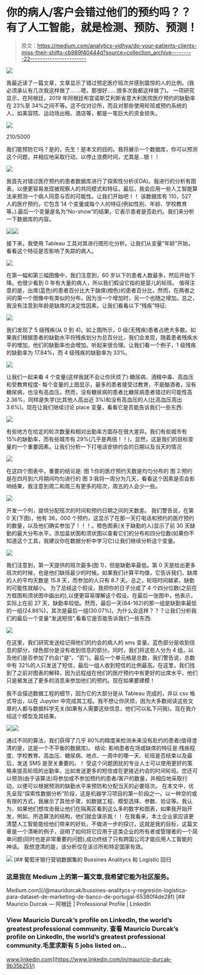 # 你的病人/客户会错过他们的预约吗？？有了人工智能，就是检测、预防、预测！

> 原文：<https://medium.com/analytics-vidhya/do-your-patients-clients-miss-their-shifts-cb989f40444d?source=collection_archive---------22----------------------->

![](img/0e82e53563cada95368b8f60169d341e.png)

我最近读了一篇文章，文章显示了错过预定医疗班次并感到震惊的人的比例。(我必须承认有几次我这样做了… …嗯，那很好……很多次我都这样做了)。
一项研究显示，在阿根廷，2019 年阿根廷布宜诺斯艾利斯省意大利医院医疗预约的缺勤率在 23%至 34%之间不等。这不仅对诊所，而且对那些使用轮班或预约系统的人，如美容院、运动场出租、酒店等，都是一笔巨大的资金损失。

![](img/526170152741b50065d2f5c02ee40fdd.png)

210/5000

我们能预防它吗？是的，先生！是本文的目的。我将展示一个数据库，你可以预测这个问题，并相应地采取行动，以停止浪费时间，尤其是…银！！

![](img/d518100e589159aec85e4adc48a81a37.png)

我首先对错过医疗预约的患者数据库进行了探索性分析(EDA)。我进行的分析有图表，以便更容易发现被观察人的共同模式和特征。最后，我会应用一些人工智能算法来预测一个病人同意与否的可能性。让我们开始吧！！
该数据库有 110，527 人的医疗预约，它包含 14 个变量或每个人的特征(例如性别、年龄、学校教育等。).最后一个变量是名为“No-show”的结果，它表示患者是否赴约。我们来分析一下数据库的内容。

![](img/eba83e30d962369d70161fd11e20f76c.png)![](img/30ab57cc9d808de5ee964571ea5ce87e.png)

接下来，我使用 Tableau 工具对其进行图形化分析。让我们从变量“年龄”开始，看看这个特征是否影响了失踪的病人。

![](img/7e8d8ad785b551f58feaff8736b4e04c.png)

在第一幅和第三幅图像中，我们注意到，60 岁以下的患者人数最多，然后开始下降。也很少看到 0 年有大量的病人，所以我们假设它指的是婴儿的轮班。
值得注意的是，出席(蓝色)的患者百分比大于缺席(橙色)的患者百分比，然而，在两者之间的第一个图像中有类似的分布，因为当一个增加时，另一个也随之增加。总之，我没有注意到年龄是缺席的决定性因素。让我们看看以下“残疾”特征:

![](img/a42a63f540e7f0e52c09db8c895b1b8c.png)

我们发现了 5 级残疾(从 0 到 4)。如上图所示，0 级(无残疾)患者占绝大多数。如果我们根据患者的缺勤水平将残疾划分为总百分比，我们会发现，随着患者残疾水平的增加，他们的缺勤率也会增加。听起来很合理。让我们看一个例子，1 级残疾的缺勤率为 17.84%，而 4 级残疾的缺勤率为 33%。

![](img/c94df5656f06aba3f336423e05f5d908.png)

让我们一起来看 4 个变量(这样我就不会让你厌烦了):糖尿病、酒精中毒、高血压和受教育程度-
每个变量的上图显示，最多的患者接受过教育，不是酗酒者，没有糖尿病，也没有高血压。然而，没有糖尿病的患者比糖尿病患者错过的可能性高 2.36%，同样是失学(比其他人高出近 3%)和没有高血压的人(比高血压高出 3.6%)。现在让我们继续讨论 place 变量，看看它是否能告诉我们一些东西:

![](img/d008299eb3d90fbb63c6b2869e23c286.png)

有些地方在给定的轮次数量和相对出勤率方面存在很大差异。我们有些城市有 15%的缺勤率，而有些城市有 29%(几乎是两倍！！)，显然，这是我们的目标变量的一个重要因素。让我们分析一下打电话安排约会的日期以及当天的情况

![](img/add41b4e2d78c9cb65dd5d9ae562e1a6.png)

在这四个图表中，重要的结论是:
图 1:你的医疗预约天数是均匀分布的
图 2:预约是在四月到六月期间均匀进行的
图 3:我将一周分为几天，看看这个因素是否会影响结果，我注意到周二和周三有更多的班次，周五的人会少一些。

![](img/9a0173f36ee57337e328799a741e2ee4.png)

开发一个列，提供分配班次的时间和预约日期之间的天数差。
我们警告说，在第 0 天(下图)，他有 36，000 个预约，这显示了在那一天打电话和预约的医疗预约的数量，以及他们确实参加了！！！。橙色图表(关于缺勤的人)显示了前 30 天缺勤的最大分布水平。添加盒状图和须状图以查看它们的分布和四分位数(如果你不知道这个工具，我建议你在数据分析中学习它)让我们继续分析这个变量。

![](img/34376504275b307dc4232a76925f2255.png)

我们注意到，第一天提供的班次最多(图 1)，但是缺勤率最低。第 0 天是给出更多班次的时候，也是他们缺班最少的时候。如果我们计算平均值，它告诉我们，缺席的人的平均天数是 15.8 天，而参加的人只有 8.7 天。总之，轮班时间越紧，缺勤的可能性就越小。
为了总结这个假设，我把你的日子分成了 4 个四分位数(之前在方框图和须状图中画出的),以便更容易理解这个假设。在最后一张图中，他表示，实际上在前 27 天，缺勤率较低。然而，最后一天(84-162)的那一组是缺勤率最低的一组(24.86%)，其次是最后一组(30.07%)。为什么会这样？？？让我们分析我们的最后一个变量“发送短信”,看看它是否能告诉我们一些东西:

![](img/5809457946d584ee241e2dff071fe0b9.png)

在这里，我们研究发送给记得他们的约会的病人的 sms 变量。蓝色部分是收到信息的部分，绿色部分是没有收到信息的部分。同时，我们将这些人分为 4 组，以及他们是否参加了约会(“是”、“否”)。最后一个单元格是总数，我们警告说，总数中有 32%的人只发送了短信，最后一组人收到短信的比例最高。在这里，我们找到了之前对图表的解释，因为远程组在他们的医疗预约中有更好的出席水平，他们只是被发送了更多的消息来参加他们的预约。现在如果要建模！

我不会描述数据工程的细节，因为它的大部分是从 Tableau 完成的，并以 csv 格式导出，以在 Jupyter 中完成其工程。我不想让你厌烦，因为大多数阅读这些文章的人都与数据科学无关(如果有人需要这些信息，他们可以私下问我)。现在我介绍这个模型及其结果。

![](img/277389309f46611e5605b83369a62594.png)![](img/8db0042f220924ab680c041cac309701.png)

通过不同的算法，我们获得了几乎 80%的精度来检测未来没有赴约的患者(值得澄清的是，这是一个不平衡的数据库)。
结论:
影响患者在场或缺席的特征是:残疾程度、学校教育、高血压、糖尿病、地点、一周中的哪一天、轮班是否结束以及最后，发送 SMS 是至关重要的。！
受这个问题困扰的专业人士可以使用更好的策略来提高轮班的出勤率，比如发送更多的短信或在更接近约会的时间轮班。您还可以预测(由于该算法)将参加或不参加预约的患者/客户的数量，并相应地采取行动，以便可以根据预测的缺勤水平来预防和分配当天的必要班次。
在本文中，优先呈现“探索性数据分析”阶段，这是机器学习项目的第一阶段之一。以一种空的或有限的方式，我展示了其他步骤，如数据工程、模型选择、参数、验证等。我认为，如果他们想攻击我让他们在隔离区看到这么多的数字和图表，如果我开始开发，例如，所选算法的结构，他们就会谋杀我！！
在我看来，本土企业家应该更清楚人工智能能给他们带来的好处。不做进一步的探讨，这就是我的目标，这篇文章是一个清晰的例子，说明了如何将它应用于这类企业的所有者或管理者的一个简单问题(同时也是非常重要的问题),成功终结了只有跨国公司才能应用人工智能的神话。
我想澄清的是，该分析仅在该诊所和特定国家有效。

![](img/b3a7bbefc6e77b8124ef38cb3019d64a.png)[](/@mauridurcak/bussines-analitycs-y-regresión-logística-para-dataset-de-marketing-de-banco-de-portugal-65380f4de28f) [## 葡萄牙银行营销数据集的 Bussines Analitycs 和 Logistic 回归

### 这是我在 Medium 上的第一篇文章,我希望它能为社区服务。

Medium.com](/@mauridurcak/bussines-analitycs-y-regresión-logística-para-dataset-de-marketing-de-banco-de-portugal-65380f4de28f) [](https://www.linkedin.com/in/mauricio-durcak-9b35b251/) [## Mauricio Durcak — 阿根廷 | Professional Profile | LinkedIn

### View Mauricio Durcak’s profile on LinkedIn, the world’s greatest professional community. 查看 Mauricio Durcak’s profile on LinkedIn, the world’s greatest professional community.毛里求斯有 5 jobs listed on...

www.linkedin.com](https://www.linkedin.com/in/mauricio-durcak-9b35b251/)